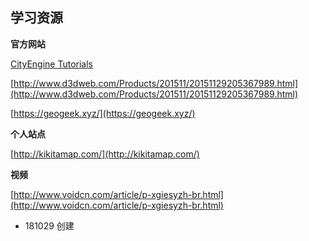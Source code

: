 ## 学习资源

**官方网站**

[CityEngine Tutorials](https://desktop.arcgis.com/en/cityengine/latest/tutorials/tutorial-1-essential-skills.htm)

[http://www.d3dweb.com/Products/201511/20151129205367989.html](http://www.d3dweb.com/Products/201511/20151129205367989.html)

[https://geogeek.xyz/](https://geogeek.xyz/)

**个人站点**

[http://kikitamap.com/](http://kikitamap.com/)

**视频**

[http://www.voidcn.com/article/p-xgiesyzh-br.html](http://www.voidcn.com/article/p-xgiesyzh-br.html)
* 181029 创建
